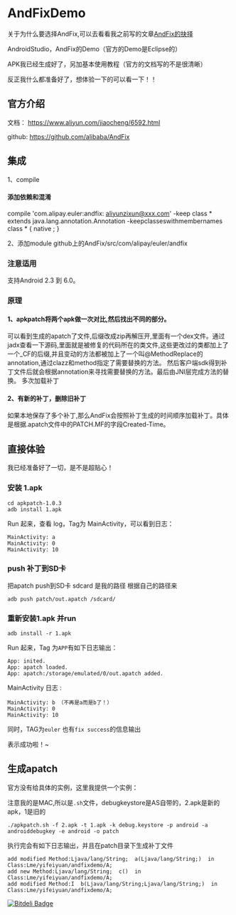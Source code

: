# AndFixDemo

关于为什么要选择AndFix,可以去看看我之前写的文章[AndFix的抉择](http://mp.weixin.qq.com/s?__biz=MzIxNDE1NjQ2Mw==&mid=502388594&idx=1&sn=b75e11e37daa8b9d9229e11bafbe9c14#rd)  

AndroidStudio，AndFix的Demo（官方的Demo是Eclipse的）

APK我已经生成好了，另加基本使用教程（官方的文档写的不是很清晰）

反正我什么都准备好了，想体验一下的可以看一下！！


## 官方介绍
文档：
https://www.aliyun.com/jiaocheng/6592.html

github:
https://github.com/alibaba/AndFix

##   集成
1、compile

####  添加依赖和混淆 
compile 'com.alipay.euler:andfix: aliyunzixun@xxx.com' 
-keep class * extends java.lang.annotation.Annotation 
-keepclasseswithmembernames class * { 
native ; 
} 

2、添加module
github上的AndFix/src/com/alipay/euler/andfix

### 注意适用
支持Android 2.3 到 6.0。 

### 原理 
#### 1、apkpatch将两个apk做一次对比,然后找出不同的部分。
可以看到生成的apatch了文件,后缀改成zip再解压开,里面有一个dex文件。通过jadx查看一下源码,里面就是被修复的代码所在的类文件,这些更改过的类都加上了一个_CF的后缀,并且变动的方法都被加上了一个叫@MethodReplace的annotation,通过clazz和method指定了需要替换的方法。 
然后客户端sdk得到补丁文件后就会根据annotation来寻找需要替换的方法。最后由JNI层完成方法的替换。 
多次加载补丁 

#### 2、有新的补丁，删除旧补丁
如果本地保存了多个补丁,那么AndFix会按照补丁生成的时间顺序加载补丁。具体是根据.apatch文件中的PATCH.MF的字段Created-Time。 

## 直接体验

我已经准备好了一切，是不是超贴心！

### 安装 1.apk
```
cd apkpatch-1.0.3
adb install 1.apk
```
Run 起来，查看 log，Tag为 MainActivity，可以看到日志：


```
MainActivity: a
MainActivity: 0
MainActivity: 10
```

### push 补丁到SD卡

把apatch push到SD卡 sdcard 是我的路径 根据自己的路径来
```
adb push patch/out.apatch /sdcard/
```
### 重新安装1.apk 并run

```
adb install -r 1.apk
```

Run 起来，Tag 为`APP`有如下日志输出：

```
App: inited.
App: apatch loaded.
App: apatch:/storage/emulated/0/out.apatch added.
```

MainActivity 日志 :

```
MainActivity: b （不再是a而是b了！）
MainActivity: 0
MainActivity: 10
```

同时，TAG为`euler` 也有`fix success`的信息输出

表示成功啦！~


## 生成apatch

官方没有给具体的实例，这里我提供一个实例：

注意我的是MAC,所以是`.sh`文件，debugkeystore是AS自带的，2.apk是新的apk，1是旧的

```
./apkpatch.sh -f 2.apk -t 1.apk -k debug.keystore -p android -a androiddebugkey -e android -o patch
```

执行完会有如下日志输出，并且在patch目录下生成补丁文件

```
add modified Method:Ljava/lang/String;  a(Ljava/lang/String;)  in Class:Lme/yifeiyuan/andfixdemo/A;
add new Method:Ljava/lang/String;  c()  in Class:Lme/yifeiyuan/andfixdemo/A;
add modified Method:I  b(Ljava/lang/String;Ljava/lang/String;)  in Class:Lme/yifeiyuan/andfixdemo/A;
```






[![Bitdeli Badge](https://d2weczhvl823v0.cloudfront.net/AlanCheen/andfixdemo/trend.png)](https://bitdeli.com/free "Bitdeli Badge")

